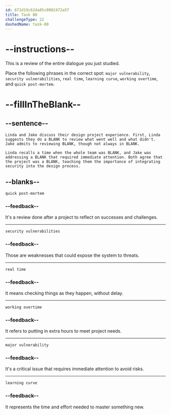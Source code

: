 ```yaml
---
id: 671d19c62da85c0982472a57
title: Task 80
challengeType: 22
dashedName: task-80
---
```


# --instructions--

This is a review of the entire dialogue you just studied.

Place the following phrases in the correct spot: `major vulnerability`, `security vulnerabilities`, `real time`, `learning curve`, `working overtime`,  and `quick post-mortem`.

# --fillInTheBlank--

## --sentence--

`Linda and Jake discuss their design project experience. First, Linda suggests they do a BLANK to review what went well and what didn't. Jake admits to reviewing BLANK, though not always in BLANK.`

`Linda recalls a time when the whole team was BLANK, and Jake was addressing a BLANK that required immediate attention. Both agree that the project was a BLANK, teaching them the importance of integrating security into the design process.`

## --blanks--

`quick post-mortem`

### --feedback--

It's a review done after a project to reflect on successes and challenges.

---

`security vulnerabilities`

### --feedback--

Those are weaknesses that could expose the system to threats.

---

`real time`

### --feedback--

It means checking things as they happen, without delay.

---

`working overtime`

### --feedback--

It refers to putting in extra hours to meet project needs.

---

`major vulnerability`

### --feedback--

It's a critical issue that requires immediate attention to avoid risks.

---

`learning curve`

### --feedback--

It represents the time and effort needed to master something new.
